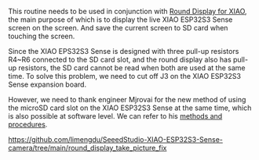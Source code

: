 This routine needs to be used in conjunction with [Round Display for XIAO](https://www.seeedstudio.com/Seeed-Studio-Round-Display-for-XIAO-p-5638.html), the main purpose of which is to display the live XIAO ESP32S3 Sense screen on the screen. And save the current screen to SD card when touching the screen.

Since the XIAO EPS32S3 Sense is designed with three pull-up resistors R4~R6 connected to the SD card slot, and the round display also has pull-up resistors, the SD card cannot be read when both are used at the same time. To solve this problem, we need to cut off J3 on the XIAO ESP32S3 Sense expansion board.

However, we need to thank engineer Mjrovai for the new method of using the microSD card slot on the XIAO ESP32S3 Sense at the same time, which is also possible at software level. We can refer to his [methods and procedures](https://github.com/Mjrovai/XIAO-ESP32S3-Sense/tree/main/camera_round_display_save_jpeg).

https://github.com/limengdu/SeeedStudio-XIAO-ESP32S3-Sense-camera/tree/main/round_display_take_picture_fix







